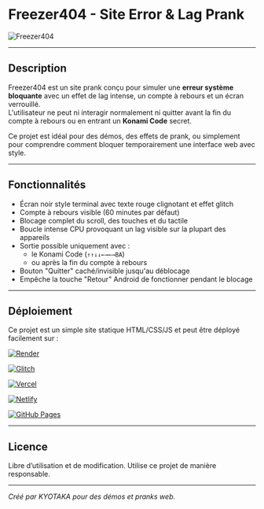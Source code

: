 # Freezer404 - Site Error & Lag Prank

![Freezer404](https://files.catbox.moe/rz6qy0.jpg)

---

## Description

Freezer404 est un site prank conçu pour simuler une **erreur système bloquante** avec un effet de lag intense, un compte à rebours et un écran verrouillé.  
L'utilisateur ne peut ni interagir normalement ni quitter avant la fin du compte à rebours ou en entrant un **Konami Code** secret.

Ce projet est idéal pour des démos, des effets de prank, ou simplement pour comprendre comment bloquer temporairement une interface web avec style.

---

## Fonctionnalités

- Écran noir style terminal avec texte rouge clignotant et effet glitch
- Compte à rebours visible (60 minutes par défaut)
- Blocage complet du scroll, des touches et du tactile
- Boucle intense CPU provoquant un lag visible sur la plupart des appareils
- Sortie possible uniquement avec :
  - le Konami Code (`↑↑↓↓←→←→BA`)
  - ou après la fin du compte à rebours
- Bouton "Quitter" caché/invisible jusqu'au déblocage
- Empêche la touche "Retour" Android de fonctionner pendant le blocage

---

## Déploiement

Ce projet est un simple site statique HTML/CSS/JS et peut être déployé facilement sur :

[![Render](https://img.shields.io/badge/Deploy%20on-Render-5C40F2?style=for-the-badge&logo=render&logoColor=white)](https://render.com/)

[![Glitch](https://img.shields.io/badge/Deploy%20on-Glitch-2C2C2C?style=for-the-badge&logo=glitch&logoColor=white)](https://glitch.com/)

[![Vercel](https://img.shields.io/badge/Deploy%20on-Vercel-000000?style=for-the-badge&logo=vercel&logoColor=white)](https://vercel.com/)

[![Netlify](https://img.shields.io/badge/Deploy%20on-Netlify-00C7B7?style=for-the-badge&logo=netlify&logoColor=white)](https://app.netlify.com/)

[![GitHub Pages](https://img.shields.io/badge/Deploy%20on-GitHub%20Pages-2088FF?style=for-the-badge&logo=github&logoColor=white)](https://pages.github.com/)

---

## Licence

Libre d’utilisation et de modification. Utilise ce projet de manière responsable.

---

*Créé par KYOTAKA pour des démos et pranks web.*
